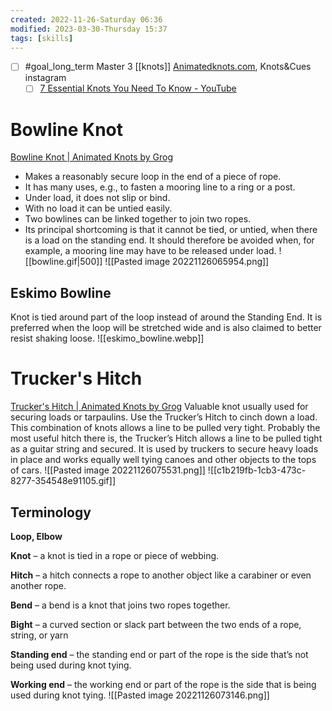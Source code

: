 ```yaml
---
created: 2022-11-26-Saturday 06:36
modified: 2023-03-30-Thursday 15:37
tags: [skills]
---
```

 - [ ] #goal_long_term Master 3 [[knots]] [Animatedknots.com](http://animatedknots.com/), Knots&Cues instagram
	- [ ] [7 Essential Knots You Need To Know - YouTube](https://www.youtube.com/watch?v=3X8drKsdf5E)

# Bowline Knot

[Bowline Knot | Animated Knots by Grog](https://www.animatedknots.com/bowline-knot)

- Makes a reasonably secure loop in the end of a piece of rope.
- It has many uses, e.g., to fasten a mooring line to a ring or a post.
- Under load, it does not slip or bind.
- With no load it can be untied easily.
- Two bowlines can be linked together to join two ropes.
- Its principal shortcoming is that it cannot be tied, or untied, when there is a load on the standing end. It should therefore be avoided when, for example, a mooring line may have to be released under load.
![[bowline.gif|500]]
![[Pasted image 20221126065954.png]]

## Eskimo Bowline

Knot is tied around part of the loop instead of around the Standing End. It is preferred when the loop will be stretched wide and is also claimed to better resist shaking loose.
![[eskimo_bowline.webp]]

# Trucker's Hitch

[Trucker's Hitch | Animated Knots by Grog](https://www.animatedknots.com/truckers-hitch-knot)
Valuable knot usually used for securing loads or tarpaulins.
Use the Trucker’s Hitch to cinch down a load. This combination of knots allows a line to be pulled very tight. Probably the most useful hitch there is, the Trucker’s Hitch allows a line to be pulled tight as a guitar string and secured. It is used by truckers to secure heavy loads in place and works equally well tying canoes and other objects to the tops of cars.
![[Pasted image 20221126075531.png]]
![[c1b219fb-1cb3-473c-8277-354548e91105.gif]]

## Terminology

**Loop, Elbow**

**Knot** – a knot is tied in a rope or piece of webbing.

**Hitch** – a hitch connects a rope to another object like a carabiner or even another rope.

**Bend** – a bend is a knot that joins two ropes together.

**Bight** – a curved section or slack part between the two ends of a rope, string, or yarn

**Standing end** – the standing end or part of the rope is the side that’s not being used during knot tying.

**Working end** – the working end or part of the rope is the side that is being used during knot tying.
![[Pasted image 20221126073146.png]]

